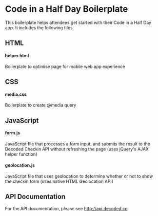 Code in a Half Day Boilerplate
=========================

This boilerplate helps attendees get started with their Code in a Half Day app. It includes the following files.

## HTML

#### helper.html

Boilerplate to optimise page for mobile web app experience

## CSS

#### media.css

Boilerplate to create @media query

## JavaScript

#### form.js

JavaScript file that processes a form input, and submits the result to the Decoded Checkin API without refreshing the page (uses jQuery's AJAX helper function)

#### geolocation.js

JavaScript file that uses geolocation to determine whether or not to show the checkin form (uses native HTML Geolocation API)

## API Documentation

For the API documentation, please see http://api.decoded.co
